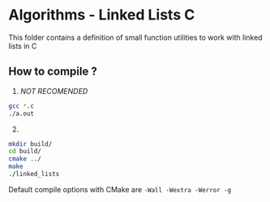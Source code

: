 # Algorithms - Linked Lists C
This folder contains a definition of small function utilities to work with linked
lists in C

## How to compile ?
1. *NOT RECOMENDED*
```bash
gcc *.c
./a.out
```

2.
```bash
mkdir build/
cd build/
cmake ../
make
./linked_lists
```

Default compile options with CMake are `-Wall -Wextra -Werror -g`
